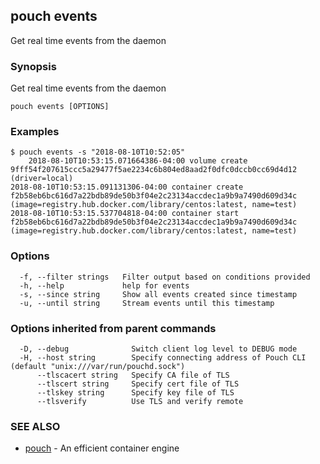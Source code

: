 ## pouch events

Get real time events from the daemon

### Synopsis

Get real time events from the daemon

```
pouch events [OPTIONS]
```

### Examples

```
$ pouch events -s "2018-08-10T10:52:05"
	2018-08-10T10:53:15.071664386-04:00 volume create 9fff54f207615ccc5a29477f5ae2234c6b804ed8aad2f0dfc0dccb0cc69d4d12 (driver=local)
2018-08-10T10:53:15.091131306-04:00 container create f2b58eb6bc616d7a22bdb89de50b3f04e2c23134accdec1a9b9a7490d609d34c (image=registry.hub.docker.com/library/centos:latest, name=test)
2018-08-10T10:53:15.537704818-04:00 container start f2b58eb6bc616d7a22bdb89de50b3f04e2c23134accdec1a9b9a7490d609d34c (image=registry.hub.docker.com/library/centos:latest, name=test)
```

### Options

```
  -f, --filter strings   Filter output based on conditions provided
  -h, --help             help for events
  -s, --since string     Show all events created since timestamp
  -u, --until string     Stream events until this timestamp
```

### Options inherited from parent commands

```
  -D, --debug              Switch client log level to DEBUG mode
  -H, --host string        Specify connecting address of Pouch CLI (default "unix:///var/run/pouchd.sock")
      --tlscacert string   Specify CA file of TLS
      --tlscert string     Specify cert file of TLS
      --tlskey string      Specify key file of TLS
      --tlsverify          Use TLS and verify remote
```

### SEE ALSO

* [pouch](pouch.md)	 - An efficient container engine

